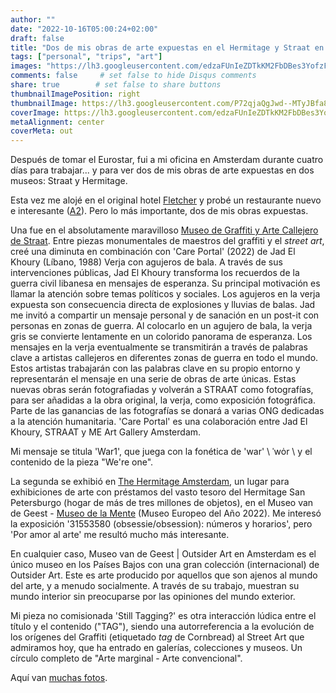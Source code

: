 ```yaml
---
author: ""
date: "2022-10-16T05:00:24+02:00"
draft: false
title: "Dos de mis obras de arte expuestas en el Hermitage y Straat en Amsterdam"
tags: ["personal", "trips", "art"]
images: "https://lh3.googleusercontent.com/edzaFUnIeZDTkKM2FbDBes3YofzF0ekWsMYmcs3nTDtNobrZ2qx7NglR4wDa9I1ulsGCnOrynHQPzJ4TNxYHLhF8le9RCmMaiGcHs5XdLO8bdt9vaZZexp39_pIwnWoxCbVCxRKfN-o=w2400"
comments: false     # set false to hide Disqus comments
share: true        # set false to share buttons
thumbnailImagePosition: right
thumbnailImage: https://lh3.googleusercontent.com/P72qjaQgJwd--MTyJBfa81lBx4dFFFi_K0qg4KBaLnl5a7cWlKJvoFLvZm_YaL8m7ZSjvPHt-i1AnapHO2YgV-ZSDh59SmXLyE7wXgoEDDUWgeEaqrxadYqizfaGru9cTddPiBRNBYo=w2400
coverImage: https://lh3.googleusercontent.com/edzaFUnIeZDTkKM2FbDBes3YofzF0ekWsMYmcs3nTDtNobrZ2qx7NglR4wDa9I1ulsGCnOrynHQPzJ4TNxYHLhF8le9RCmMaiGcHs5XdLO8bdt9vaZZexp39_pIwnWoxCbVCxRKfN-o=w2400
metaAlignment: center
coverMeta: out
---
```


Después de tomar el Eurostar, fui a mi oficina en Amsterdam durante cuatro días para trabajar... y para ver dos de mis obras de arte expuestas en dos museos: Straat y Hermitage.

<!--more-->

Esta vez me alojé en el original hotel [Fletcher](https://info.fletcherhotelamsterdam.nl/) y probé un restaurante nuevo e interesante ([A2](https://a2wereldrestaurant.com/)). Pero lo más importante, dos de mis obras expuestas.

Una fue en el absolutamente maravilloso [Museo de Graffiti y Arte Callejero de Straat](https://straatmuseum.com/en). Entre piezas monumentales de maestros del graffiti y el *street art*, creé una diminuta en combinación con 'Care Portal' (2022) de Jad El Khoury (Líbano, 1988) Verja con agujeros de bala. A través de sus intervenciones públicas, Jad El Khoury transforma los recuerdos de la guerra civil libanesa en mensajes de esperanza. Su principal motivación es llamar la atención sobre temas políticos y sociales. Los agujeros en la verja expuesta son consecuencia directa de explosiones y lluvias de balas. Jad me invitó a compartir un mensaje personal y de sanación en un post-it con personas en zonas de guerra. Al colocarlo en un agujero de bala, la verja gris se convierte lentamente en un colorido panorama de esperanza. Los mensajes en la verja eventualmente se transmitirán a través de palabras clave a artistas callejeros en diferentes zonas de guerra en todo el mundo. Estos artistas trabajarán con las palabras clave en su propio entorno y representarán el mensaje en una serie de obras de arte únicas. Estas nuevas obras serán fotografiadas y volverán a STRAAT como fotografías, para ser añadidas a la obra original, la verja, como exposición fotográfica. Parte de las ganancias de las fotografías se donará a varias ONG dedicadas a la atención humanitaria. 'Care Portal' es una colaboración entre Jad El Khoury, STRAAT y ME Art Gallery Amsterdam.

Mi mensaje se titula 'War1', que juega con la fonética de 'war' \ ˈwȯr \ y el contenido de la pieza "We're one".

La segunda se exhibió en [The Hermitage Amsterdam](https://hermitage.nl/en/), un lugar para exhibiciones de arte con préstamos del vasto tesoro del Hermitage San Petersburgo (hogar de más de tres millones de objetos), en el Museo van de Geest - [Museo de la Mente](https://museumvandegeest.nl/english-information/) (Museo Europeo del Año 2022). Me interesó la exposición '31553580 (obsessie/obsession): números y horarios', pero 'Por amor al arte' me resultó mucho más interesante.

En cualquier caso, Museo van de Geest | Outsider Art en Amsterdam es el único museo en los Países Bajos con una gran colección (internacional) de Outsider Art. Este es arte producido por aquellos que son ajenos al mundo del arte, y a menudo socialmente. A través de su trabajo, muestran su mundo interior sin preocuparse por las opiniones del mundo exterior.

Mi pieza no comisionada 'Still Tagging?' es otra interacción lúdica entre el título y el contenido ("TAG"), siendo una autorreferencia a la evolución de los orígenes del Graffiti (etiquetado *tag* de Cornbread) al Street Art que admiramos hoy, que ha entrado en galerías, colecciones y museos. Un círculo completo de "Arte marginal - Arte convencional".

Aquí van [muchas fotos](https://photos.app.goo.gl/r6d5UForm2hyY2f27).